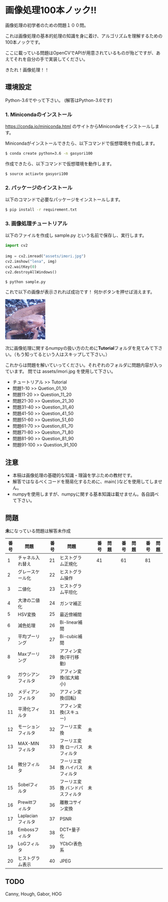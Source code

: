 # 画像処理100本ノック!!

画像処理の初学者のための問題１００問。

これは画像処理の基本的処理の知識を身に着け、アルゴリズムを理解するための100本ノックです。

ここに載っている問題はOpenCVでAPIが用意されているものが殆どですが、あえてそれを自分の手で実装してください。

きたれ！画像処理！！

## 環境設定

Python-3.6でやって下さい。
(解答はPython-3.6です)

### 1. Minicondaのインストール

https://conda.io/miniconda.html
のサイトからMinicondaをインストールします。

Minicondaがインストールできたら、以下コマンドで仮想環境を作成します。

```bash
$ conda create python=3.6 -n gasyori100
```

作成できたら、以下コマンドで仮想環境を動作します。

```bash
$ source actiavte gasyori100
```

### 2. パッケージのインストール

以下のコマンドで必要なパッケージをインストールします。


```bash
$ pip install -r requirement.txt
```

### 3. 画像処理チュートリアル

以下のファイルを作成し sample.py という名前で保存し、実行します。

```python
import cv2

img = cv2.imread("assets/imori.jpg")
cv2.imshow("lena", img)
cv2.waitKey(0)
cv2.destroyAllWindows()
```

```bash
$ python sample.py
```

これで以下の画像が表示されれば成功です！
何かボタンを押せば消えます。


![](assets/imori.jpg)

次に画像処理に関するnumpyの扱い方のために**Tutorial**フォルダを見てみて下さい。（もう知ってるという人はスキップして下さい。）

これからは問題を解いていってください。それぞれのフォルダに問題内容が入っています。
問では assets/imori.jpg を使用して下さい。

- チュートリアル >> Tutorial
- 問題1-10  >> Quetion_01_10
- 問題11-20 >> Question_11_20
- 問題21-30 >> Question_21_30
- 問題31-40 >> Question_31_40
- 問題41-50 >> Question_41_50
- 問題51-60 >> Question_51_60
- 問題61-70 >> Question_61_70
- 問題71-80 >> Quesiton_71_80
- 問題81-90 >> Question_81_90
- 問題91-100 >> Question_91_100


## 注意

- 本稿は画像処理の基礎的な知識・理論を学ぶための教材です。
- 解答ではなるべくコードを簡易化するために、main( )などを使用してしません。
- numpyを使用しますが、numpyに関する基本知識は載せません。各自調べて下さい。


## 問題

**未**になっている問題は解答未作成

|番号|問題||番号|問題||番号|問題||番号|問題||番号|問題|
|---|---|---|---|---|---|---|---|---|---|---|---|---|---|
|1|チャネル入れ替え| |21|ヒストグラム正規化 | | 41| || 61| || 81 | |
|2|グレースケール化 ||22|ヒストグラム操作
|3|二値化 || 23|ヒストグラム平坦化
|4|大津の二値化 || 24|ガンマ補正
|5|HSV変換 ||25|最近傍補間
|6|減色処理 ||26|Bi-linear補間
|7|平均プーリング ||27|Bi-cubic補間
|8|Maxプーリング ||28|アフィン変換(平行移動)
|9|ガウシアンフィルタ ||29|アフィン変換(拡大縮小)
|10|メディアンフィルタ ||30|アフィン変換(回転)
|11|平滑化フィルタ ||31|アフィン変換(スキュー)
|12|モーションフィルタ ||32|フーリエ変換 |未|
|13|MAX-MINフィルタ ||33|フーリエ変換 ローパスフィルタ|未|
|14|微分フィルタ ||34|フーリエ変換 ハイパスフィルタ|未|
|15|Sobelフィルタ ||35|フーリエ変換 バンドパスフィルタ|未|
|16|Prewittフィルタ ||36|離散コサイン変換
|17|Laplacianフィルタ ||37|PSNR
|18|Embossフィルタ ||38|DCT+量子化
|19|LoGフィルタ ||39|YCbCr表色系
|20|ヒストグラム表示 || 40|JPEG


## TODO

Canny, Hough, Gabor, HOG
